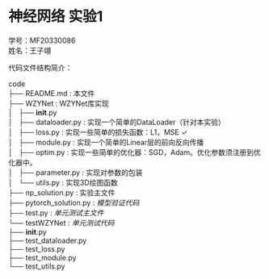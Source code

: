 神经网络 实验1
===============================

学号：MF20330086  
姓名：王子翊  
  
代码文件结构简介：  
  
code     
├── README.md           : 本文件       
├── WZYNet              : WZYNet库实现      
│   ├── __init__.py      
│   ├── dataloader.py   : 实现一个简单的DataLoader（针对本实验）      
│   ├── loss.py         : 实现一些简单的损失函数：L1，MSE ✓      
│   ├── module.py       : 实现一个简单的Linear层的前向反向传播      
│   ├── optim.py        : 实现一些简单的优化器：SGD，Adam。优化参数须注册到优化器中。      
│   ├── parameter.py    : 实现对参数的包装    
│   └── utils.py        : 实现3D绘图函数       
├── np_solution.py      : 实验主文件      
├── pytorch_solution.py : *模型验证代码*       
├── test.py         : *单元测试主文件*      
└── testWZYNet          : *单元测试代码*      
    ├── __init__.py        
    ├── test_dataloader.py        
    ├── test_loss.py                
    ├── test_module.py    
    └── test_utils.py           
